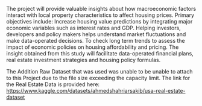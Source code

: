 The project will provide valuable insights about how macroeconomic factors interact with local property characteristics to affect housing prices. Primary objectives include: Increase housing value predictions by integrating major economic variables such as interest rates and GDP. Helping investors, developers and policy makers helps understand market fluctuations and make data-operated decisions. To check long term trends to assess the impact of economic policies on housing affordability and pricing. The insight obtained from this study will facilitate data-operated financial plans, real estate investment strategies and housing policy formulas.




The Addition Raw Dataset that was used was unable to be unable to attach to this Project due to the file size exceeding the capacity limit. The link for the Real Estate Data is provided here: https://www.kaggle.com/datasets/ahmedshahriarsakib/usa-real-estate-dataset 
